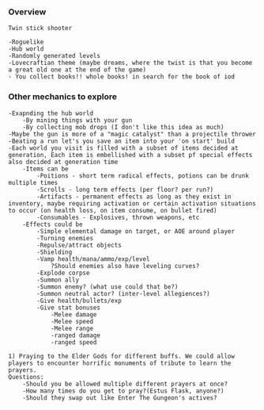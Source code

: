 ### Overview
    Twin stick shooter 

    -Roguelike
    -Hub world
    -Randomly generated levels
    -Lovecraftian theme (maybe dreams, where the twist is that you become a great old one at the end of the game)
    - You collect books!! whole books! in search for the book of iod

### Other mechanics to explore
    -Exapnding the hub world
        -By mining things with your gun
        -By collecting mob drops (I don't like this idea as much)
    -Maybe the gun is more of a "magic catalyst" than a projectile thrower 
    -Beating a run let's you save an item into your 'on start' build
    -Each world you visit is filled with a subset of items decided at generation, Each item is embellished with a subset pf special effects also decided at generation time
        -Items can be
            -Poitions - short term radical effects, potions can be drunk multiple times
            -Scrolls - long term effects (per floor? per run?)
            -Artifacts - permanent effects as long as they exist in inventory, maybe requiring activation or certain activation situations to occur (on health loss, on item consume, on bullet fired)
            -Consumables - Explosives, thrown weapons, etc
        -Effects could be
            -Simple elemental damage on target, or AOE around player
            -Turning enemies
            -Repulse/attract objects
            -Shielding
            -Vamp health/mana/ammo/exp/level
                ?Should enemies also have leveling curves? 
            -Explode corpse
            -Summon ally
            -Summon enemy? (what use could that be?)
            -Summon neutral actor? (inter-level allegiences?)
            -Give health/bullets/exp
            -Give stat bonuses
                -Melee damage
                -Melee speed
                -Melee range
                -ranged damage
                -ranged speed

    1) Praying to the Elder Gods for different buffs. We could allow players to encounter horrific monuments of tribute to learn the prayers. 
    Questions: 
        -Should you be allowed multiple different prayers at once? 
        -How many times do you get to pray?(Estus Flask, anyone?)
        -Should they swap out like Enter The Gungeon's actives? 
        